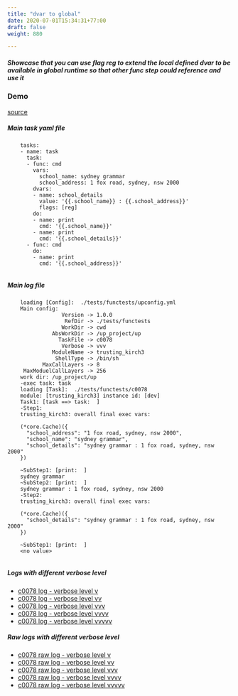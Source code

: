 ```yaml
---
title: "dvar to global"
date: 2020-07-01T15:34:31+77:00
draft: false
weight: 880

---
```


##### Showcase that you can use flag reg to extend the local defined dvar to be available in global runtime so that other func step could reference and use it


### Demo








[source](https://github.com/upcmd/up/blob/master/tests/functests/c0078.yml)

##### Main task yaml file
```
    tasks:
    - name: task
      task:
      - func: cmd
        vars:
          school_name: sydney grammar
          school_address: 1 fox road, sydney, nsw 2000
        dvars:
        - name: school_details
          value: '{{.school_name}} : {{.school_address}}'
          flags: [reg]
        do:
        - name: print
          cmd: '{{.school_name}}'
        - name: print
          cmd: '{{.school_details}}'
      - func: cmd
        do:
        - name: print
          cmd: '{{.school_address}}'
    
```
##### Main log file
```
    loading [Config]:  ./tests/functests/upconfig.yml
    Main config:
                 Version -> 1.0.0
                  RefDir -> ./tests/functests
                 WorkDir -> cwd
              AbsWorkDir -> /up_project/up
                TaskFile -> c0078
                 Verbose -> vvv
              ModuleName -> trusting_kirch3
               ShellType -> /bin/sh
           MaxCallLayers -> 8
     MaxModuelCallLayers -> 256
    work dir: /up_project/up
    -exec task: task
    loading [Task]:  ./tests/functests/c0078
    module: [trusting_kirch3] instance id: [dev]
    Task1: [task ==> task:  ]
    -Step1:
    trusting_kirch3: overall final exec vars:
    
    (*core.Cache)({
      "school_address": "1 fox road, sydney, nsw 2000",
      "school_name": "sydney grammar",
      "school_details": "sydney grammar : 1 fox road, sydney, nsw 2000"
    })
    
    ~SubStep1: [print:  ]
    sydney grammar
    ~SubStep2: [print:  ]
    sydney grammar : 1 fox road, sydney, nsw 2000
    -Step2:
    trusting_kirch3: overall final exec vars:
    
    (*core.Cache)({
      "school_details": "sydney grammar : 1 fox road, sydney, nsw 2000"
    })
    
    ~SubStep1: [print:  ]
    <no value>
    
```


##### Logs with different verbose level
* [c0078 log - verbose level v](../../logs/c0078_v)
* [c0078 log - verbose level vv](../../logs/c0078_vv)
* [c0078 log - verbose level vvv](../../logs/c0078_vvvv)
* [c0078 log - verbose level vvvv](../../logs/c0078_vvvv)
* [c0078 log - verbose level vvvvv](../../logs/c0078_vvvvv)

##### Raw logs with different verbose level
* [c0078 raw log - verbose level v](../../reflogs/c0078_v.log)
* [c0078 raw log - verbose level vv](../../reflogs/c0078_vv.log)
* [c0078 raw log - verbose level vvv](../../reflogs/c0078_vvv.log)
* [c0078 raw log - verbose level vvvv](../../reflogs/c0078_vvvv.log)
* [c0078 raw log - verbose level vvvvv](../../reflogs/c0078_vvvvv.log)







